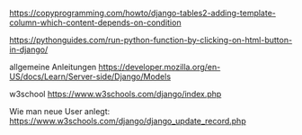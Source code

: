 https://copyprogramming.com/howto/django-tables2-adding-template-column-which-content-depends-on-condition



https://pythonguides.com/run-python-function-by-clicking-on-html-button-in-django/


allgemeine Anleitungen
https://developer.mozilla.org/en-US/docs/Learn/Server-side/Django/Models

w3school
https://www.w3schools.com/django/index.php


Wie man neue User anlegt:
https://www.w3schools.com/django/django_update_record.php
